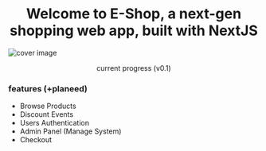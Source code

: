 <h1 align="center">Welcome to E-Shop, a next-gen shopping web app, built with NextJS</h1>

<img src="https://i.imgur.com/d7pzEq6.png" alt="cover image" />
<p align="center" font-size=14px color="grey">current progress (v0.1)</p>

### features (+planeed)

<ul>
  <li>Browse Products</li>
  <li>Discount Events</li>
  <li>Users Authentication</li>
  <li>Admin Panel (Manage System)</li>
  <li>Checkout</li>
</ul>
